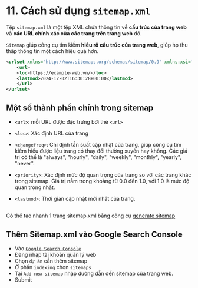 # 11. Cách sử dụng `sitemap.xml`

Tệp `sitemap.xml` là một tệp XML chứa thông tin về **cấu trúc của trang web** và **các URL chính xác của các trang trên trang web** đó.

`Sitemap` giúp công cụ tìm kiếm **hiểu rõ cấu trúc của trang web**, giúp họ thu thập thông tin một cách hiệu quả hơn.

```xml
<urlset xmlns="http://www.sitemaps.org/schemas/sitemap/0.9" xmlns:xsi="http://www.w3.org/2001/XMLSchema-instance" xsi:schemaLocation="http://www.sitemaps.org/schemas/sitemap/0.9 http://www.sitemaps.org/schemas/sitemap/0.9/sitemap.xsd">
    <url>
    <loc>https://example-web.vn/</loc>
    <lastmod>2024-12-02T16:30:28+00:00</lastmod>
    </url>
</urlset>
```

## Một số thành phần chính trong sitemap

-   `<url>`: mỗi URL được đặc trưng bởi thẻ `<url>`

-   `<loc>`: Xác định URL của trang

-   `<changefreq>`: Chỉ định tần suất cập nhật của trang, giúp công cụ tìm kiếm hiểu được liệu trang có thay đổi thường xuyên hay không. Các giá trị có thể là "always", "hourly", "daily", "weekly", "monthly", "yearly", "never".

-   `<priority>`: Xác định mức độ quan trọng của trang so với các trang khác trong sitemap. Giá trị nằm trong khoảng từ 0.0 đến 1.0, với 1.0 là mức độ quan trọng nhất.

-   `<lastmod>`: Thời gian cập nhật mới nhất của trang.

##

Có thể tạo nhanh 1 trang sitemap.xml bằng công cụ [generate sitemap](https://www.xml-sitemaps.com/)

## Thêm Sitemap.xml vào Google Search Console

-   Vào [`Google Search Console`](https://search.google.com/search-console/)
-   Đăng nhập tài khoản quản lý web
-   Chọn `dự án` cần thêm sitemap
-   Ở phần `indexing` chọn `sitemaps`
-   Tại `Add new sitemap` nhập đường dẫn đến sitemap của trang web.
-   Submit
